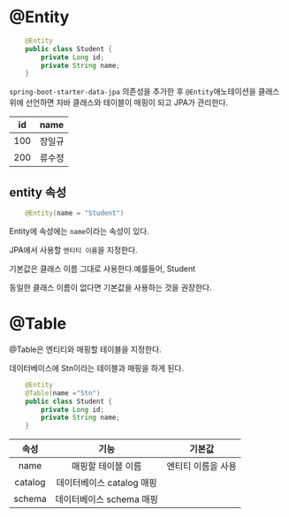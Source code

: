 # @Entity

```java
    @Entity
    public class Student {
        private Long id;
        private String name;
    }
```

`spring-boot-starter-data-jpa` 의존성을 추가한 후 `@Entity`애노테이션을 클래스 위에 선언하면 자바 클래스와 테이블이 매핑이 되고 JPA가 관리한다.

|id|name|
|:----:|:----|
|100|장일규|
|200|류수정|

## **entity 속성**

```java
    @Entity(name = "Student")
```

Entity에 속성에는 `name`이라는 속성이 있다.

JPA에서 사용할 `엔티티 이름`을 지정한다.

기본값은 클래스 이름 그대로 사용한다.예를들어, Student

동일한 클래스 이름이 없다면 기본값을 사용하는 것을 권장한다.


# **@Table**

@Table은 엔티티와 매핑할 테이블을 지정한다.

데이터베이스에 Stn이라는 테이블과 매핑을 하게 된다.

```java
    @Entity
    @Table(name ="Stn")
    public class Student {
        private Long id;
        private String name;
    }
```

|속성|기능|기본값|
|:----:|:----:|:----:|
|name|매핑할 테이블 이름|엔티티 이름을 사용|
|catalog|데이터베이스 catalog 매핑||
|schema|데이터베이스 schema 매핑||
